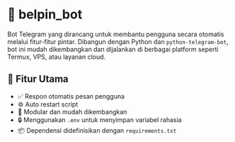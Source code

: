 # 🤖 belpin_bot

Bot Telegram yang dirancang untuk membantu pengguna secara otomatis melalui fitur-fitur pintar. Dibangun dengan Python dan `python-telegram-bot`, bot ini mudah dikembangkan dan dijalankan di berbagai platform seperti Termux, VPS, atau layanan cloud.

## 🚀 Fitur Utama

- ✅ Respon otomatis pesan pengguna
- ⚙️ Auto restart script
- 🧠 Modular dan mudah dikembangkan
- 🔒 Menggunakan `.env` untuk menyimpan variabel rahasia
- 📦 Dependensi didefinisikan dengan `requirements.txt`
